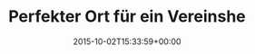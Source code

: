 ---
retweeted: false
source: <a href="http://corebird.baedert.org" rel="nofollow">Corebird</a>
entities:
  user_mentions: []
  urls: []
  symbols: []
  media:
  - expanded_url: https://twitter.com/bascht/status/649970592863682560/photo/1
    indices:
    - '35'
    - '57'
    url: http://t.co/eev82xGo2P
    media_url: http://pbs.twimg.com/media/CQUozwYWIAE7a_f.png
    id_str: '649970590850359297'
    id: '649970590850359297'
    media_url_https: https://pbs.twimg.com/media/CQUozwYWIAE7a_f.png
    sizes:
      medium:
        w: '1200'
        h: '503'
        resize: fit
      large:
        w: '1392'
        h: '584'
        resize: fit
      thumb:
        w: '150'
        h: '150'
        resize: crop
      small:
        w: '680'
        h: '285'
        resize: fit
    type: photo
    display_url: pic.twitter.com/eev82xGo2P
  hashtags: []
display_text_range:
- '0'
- '57'
favorite_count: '3'
id_str: '649970592863682560'
truncated: false
retweet_count: '0'
id: '649970592863682560'
possibly_sensitive: false
created_at: Fri Oct 02 15:33:59 +0000 2015
favorited: false
full_text: Perfekter Ort für ein Vereinsheim.
lang: de
extended_entities:
  media:
  - expanded_url: https://twitter.com/bascht/status/649970592863682560/photo/1
    indices:
    - '35'
    - '57'
    url: http://t.co/eev82xGo2P
    media_url: http://pbs.twimg.com/media/CQUozwYWIAE7a_f.png
    id_str: '649970590850359297'
    id: '649970590850359297'
    media_url_https: https://pbs.twimg.com/media/CQUozwYWIAE7a_f.png
    sizes:
      medium:
        w: '1200'
        h: '503'
        resize: fit
      large:
        w: '1392'
        h: '584'
        resize: fit
      thumb:
        w: '150'
        h: '150'
        resize: crop
      small:
        w: '680'
        h: '285'
        resize: fit
    type: photo
    display_url: pic.twitter.com/eev82xGo2P
tags:
- pesos:twitter
date: '2015-10-02T15:33:59+00:00'
src: https://twitter.com/bascht/status/649970592863682560
original_url: https://twitter.com/bascht/status/649970592863682560
type: twitter_tweet
media_url: https://img.bascht.com/twitter/pbs.twimg.com/media/CQUozwYWIAE7a_f.png
text: Perfekter Ort für ein Vereinsheim.
title: Perfekter Ort für ein Vereinshe

---